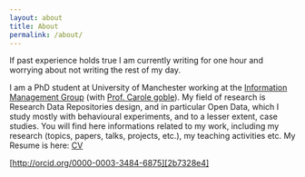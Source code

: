 ```yaml
---
layout: about
title: About
permalink: /about/
---
```


If past experience holds true I am currently writing for one hour and worrying about not writing the rest of my day.


I am a PhD student at University of Manchester working at the [Information Management Group](http://www.cs.manchester.ac.uk/img/) (with [Prof. Carole goble](https://en.wikipedia.org/wiki/Carole_Goble)). My field of research is Research Data Repositories design, and in particular Open Data, which I study mostly with behavioural experiments, and to a lesser extent, case studies. You will find here informations related to my work, including my research (topics, papers, talks, projects, etc.), my teaching activities etc. My Resume is here: [CV][e5337b7d]

  [e5337b7d]: https://www.linkedin.com/in/kjgarza "resume"


[http://orcid.org/0000-0003-3484-6875][2b7328e4]

  [2b7328e4]: http://orcid.org/0000-0003-3484-6875 "orcid"
